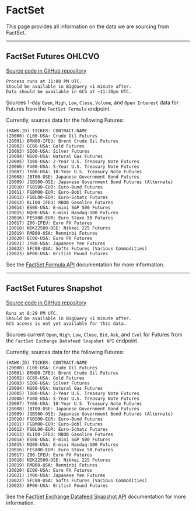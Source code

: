 # FactSet
This page provides all information on the data we are sourcing from FactSet.

---

## FactSet Futures OHLCVO
[Source code in GitHub repository](https://github.com/Hawk-Center/data-engineering/blob/main/pipeline/sources/factset_futures_ohlcvo.py)

```
Process runs at 11:00 PM UTC. 
Should be available in BigQuery <1 minute after. 
Data should be available in GCS at ~11:30pm UTC.
```

Sources 1-day `Open`, `High`, `Low`, `Close`, `Volume`, and `Open Interest` data for Futures from the `FactSet Formula`
endpoint.

Currently, sources data for the following Futures:

```
(HAWK-ID) TICKER: CONTRACT-NAME
(20000) CL00-USA: Crude Oil Futures
(20001) BRN00-IFEU: Brent Crude Oil Futures
(20002) GC00-USA: Gold Futures
(20003) SI00-USA: Silver Futures
(20004) NG00-USA: Natural Gas Futures
(20005) TU00-USA: 2-Year U.S. Treasury Note Futures
(20006) FV00-USA: 5-Year U.S. Treasury Note Futures
(20007) TY00-USA: 10-Year U.S. Treasury Note Futures
(20008) JBT00-OSE: Japanese Government Bond Futures
(20009) JGBS00-OSE: Japanese Government Bond Futures (Alternate)
(20010) FGBS00-EUR: Euro-Bund Futures
(20011) FGBM00-EUR: Euro-Bobl Futures
(20012) FGBL00-EUR: Euro-Schatz Futures
(20013) RLI00-IFEU: RBOB Gasoline Futures
(20014) ES00-USA: E-mini S&P 500 Futures
(20015) NQ00-USA: E-mini Nasdaq-100 Futures
(20016) FESX00-EUR: Euro Stoxx 50 Futures
(20017) Z00-IFEU: Euro FX Futures
(20018) NIK22500-OSE: Nikkei 225 Futures
(20019) RMB00-USA: Renminbi Futures
(20020) EC00-USA: Euro FX Futures
(20021) JY00-USA: Japanese Yen Futures
(20022) SFC00-USA: Softs Futures (Various Commodities)
(20023) BP00-USA: British Pound Futures
```

See the [FactSet Formula API](https://developer.factset.com/api-catalog/formula-api) documentation for more information.

---

## FactSet Futures Snapshot
[Source code in GitHub repository](https://github.com/Hawk-Center/data-engineering/blob/main/pipeline/sources/factset_futures_snapshot.py)


```
Runs at 8:29 PM UTC. 
Should be available in BigQuery <1 minute after. 
GCS access is not yet available for this data.
```

Sources current `Open`, `High`, `Low`, `Close`, `Bid`, `Ask`, and `Cvol` for Futures from the `FactSet Exchange Datafeed Snapshot API` endpoint.

Currently, sources data for the following Futures:

```
(HAWK-ID) TICKER: CONTRACT-NAME
(20000) CL00-USA: Crude Oil Futures
(20001) BRN00-IFEU: Brent Crude Oil Futures
(20002) GC00-USA: Gold Futures
(20003) SI00-USA: Silver Futures
(20004) NG00-USA: Natural Gas Futures
(20005) TU00-USA: 2-Year U.S. Treasury Note Futures
(20006) FV00-USA: 5-Year U.S. Treasury Note Futures
(20007) TY00-USA: 10-Year U.S. Treasury Note Futures
(20008) JBT00-OSE: Japanese Government Bond Futures
(20009) JGBS00-OSE: Japanese Government Bond Futures (Alternate)
(20010) FGBS00-EUR: Euro-Bund Futures
(20011) FGBM00-EUR: Euro-Bobl Futures
(20012) FGBL00-EUR: Euro-Schatz Futures
(20013) RLI00-IFEU: RBOB Gasoline Futures
(20014) ES00-USA: E-mini S&P 500 Futures
(20015) NQ00-USA: E-mini Nasdaq-100 Futures
(20016) FESX00-EUR: Euro Stoxx 50 Futures
(20017) Z00-IFEU: Euro FX Futures
(20018) NIK22500-OSE: Nikkei 225 Futures
(20019) RMB00-USA: Renminbi Futures
(20020) EC00-USA: Euro FX Futures
(20021) JY00-USA: Japanese Yen Futures
(20022) SFC00-USA: Softs Futures (Various Commodities)
(20023) BP00-USA: British Pound Futures
```

See the [FactSet Exchange Datafeed Snapshot API](https://developer.factset.com/api-catalog/exchange-datafeed-snapshot-api-symbol-list) documentation for more information.

